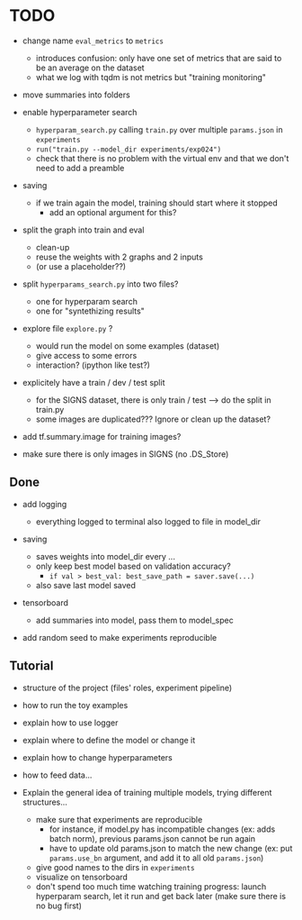 # TODO

- change name `eval_metrics` to `metrics`
  - introduces confusion: only have one set of metrics that are said to be an average on the dataset
  - what we log with tqdm is not metrics but "training monitoring"

- move summaries into folders

- enable hyperparameter search
  - `hyperparam_search.py` calling `train.py` over multiple `params.json` in `experiments`
  - `run("train.py --model_dir experiments/exp024")`
  - check that there is no problem with the virtual env and that we don't need to add a preamble
  
- saving
  - if we train again the model, training should start where it stopped
    - add an optional argument for this?

- split the graph into train and eval
  - clean-up
  - reuse the weights with 2 graphs and 2 inputs
  - (or use a placeholder??)

- split `hyperparams_search.py` into two files?
  - one for hyperparam search
  - one for "syntethizing results"


- explore file `explore.py` ?
  - would run the model on some examples (dataset)
  - give access to some errors
  - interaction? (ipython like test?)


- explicitely have a train / dev / test split
  - for the SIGNS dataset, there is only train / test --> do the split in train.py
  - some images are duplicated??? Ignore or clean up the dataset?

- add tf.summary.image for training images?

- make sure there is only images in SIGNS (no .DS_Store)



## Done

- add logging
  - everything logged to terminal also logged to file in model_dir


- saving
  - saves weights into model_dir every ...
  - only keep best model based on validation accuracy?
    - `if val > best_val: best_save_path = saver.save(...)`
  - also save last model saved

- tensorboard
  - add summaries into model, pass them to model_spec

- add random seed to make experiments reproducible



## Tutorial


- structure of the project (files' roles, experiment pipeline)
- how to run the toy examples
- explain how to use logger
- explain where to define the model or change it
- explain how to change hyperparameters
- how to feed data...

- Explain the general idea of training multiple models, trying different structures...
  - make sure that experiments are reproducible
    - for instance, if model.py has incompatible changes (ex: adds batch norm), previous params.json cannot be run again
    - have to update old params.json to match the new change (ex: put `params.use_bn` argument, and add it to all old `params.json`)
  - give good names to the dirs in `experiments`
  - visualize on tensorboard
  - don't spend too much time watching training progress: launch hyperparam search, let it run and get back later (make sure there is no bug first)
